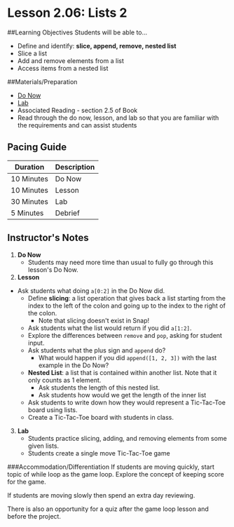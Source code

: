 # Lesson 2.06: Lists 2

##Learning Objectives
Students will be able to... 

* Define and identify: **slice, append, remove, nested list**
* Slice a list
* Add and remove elements from a list
* Access items from a nested list

##Materials/Preparation
* [Do Now]
* [Lab]
* Associated Reading - section 2.5 of Book
* Read through the do now, lesson, and lab so that you are familiar with the requirements and can assist students

## Pacing Guide
| **Duration**   | **Description** |
| ---------- | ----------- |
| 10 Minutes  | Do Now      |
| 10 Minutes | Lesson      |
| 30 Minutes | Lab         |
| 5 Minutes | Debrief  |

## Instructor's Notes
1. **Do Now**
    * Students may need more time than usual to fully go through this lesson's Do Now.
2. **Lesson**
  * Ask students what doing `a[0:2]` in the Do Now did.
    * Define **slicing**: a list operation that gives back a list starting from the index to the left of the colon and going up to the index to the right of the colon. 
        * Note that slicing doesn't exist in Snap!
    * Ask students what the list would return if you did `a[1:2]`.
    * Explore the differences between `remove` and `pop`, asking for student input. 
    * Ask students what the plus sign and `append` do? 
        * What would happen if you did `append([1, 2, 3])` with the last example in the Do Now?
    * **Nested List**: a list that is contained within another list. Note that it only counts as 1 element.
        * Ask students the length of this nested list.
        * Ask students how would we get the length of the inner list
    * Ask students to write down how they would represent a Tic-Tac-Toe board using lists.
    * Create a Tic-Tac-Toe board with students in class. 
3. **Lab**
    * Students practice slicing, adding, and removing elements from some given lists. 
    * Students create a single move Tic-Tac-Toe game

###Accommodation/Differentiation
If students are moving quickly, start topic of while loop as the game loop. Explore the concept of keeping score for the game.

If students are moving slowly then spend an extra day reviewing. 

There is also an opportunity for a quiz after the game loop lesson and before the project. 
  

[Do Now]:do_now.md
[Lab]:lab.md